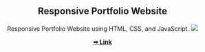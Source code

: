 <div align="center">
  

  <h2 align="center">Responsive Portfolio Website</h2>

  Responsive Portfolio Website using HTML, CSS, and JavaScript.
  <img src="C:\Users\DELL\Downloads\Screenshot_31-12-2024_02828_127.0.0.1.jpeg">

  <a href="https://github.com/sheeshpal-singh/Myprojects-Portfolio"><strong>➥ Link</strong></a>

</div>

<br />
